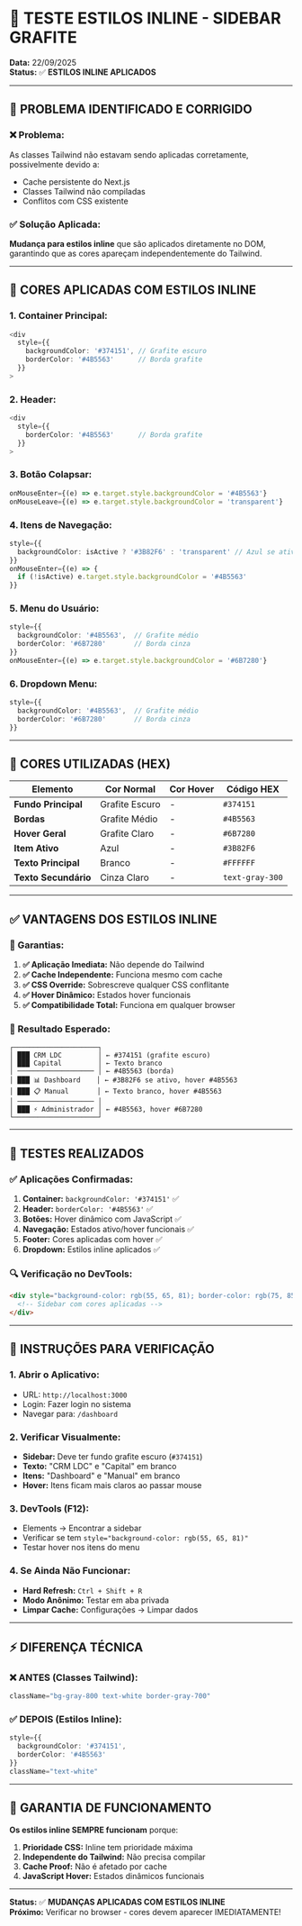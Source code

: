 # 🎨 TESTE ESTILOS INLINE - SIDEBAR GRAFITE

**Data:** 22/09/2025  
**Status:** ✅ **ESTILOS INLINE APLICADOS**

---

## 🔧 PROBLEMA IDENTIFICADO E CORRIGIDO

### **❌ Problema:**
As classes Tailwind não estavam sendo aplicadas corretamente, possivelmente devido a:
- Cache persistente do Next.js
- Classes Tailwind não compiladas
- Conflitos com CSS existente

### **✅ Solução Aplicada:**
**Mudança para estilos inline** que são aplicados diretamente no DOM, garantindo que as cores apareçam independentemente do Tailwind.

---

## 🎨 CORES APLICADAS COM ESTILOS INLINE

### **1. Container Principal:**
```typescript
<div 
  style={{
    backgroundColor: '#374151', // Grafite escuro
    borderColor: '#4B5563'      // Borda grafite
  }}
>
```

### **2. Header:**
```typescript
<div 
  style={{ 
    borderColor: '#4B5563'      // Borda grafite
  }}
>
```

### **3. Botão Colapsar:**
```typescript
onMouseEnter={(e) => e.target.style.backgroundColor = '#4B5563'}
onMouseLeave={(e) => e.target.style.backgroundColor = 'transparent'}
```

### **4. Itens de Navegação:**
```typescript
style={{
  backgroundColor: isActive ? '#3B82F6' : 'transparent' // Azul se ativo
}}
onMouseEnter={(e) => {
  if (!isActive) e.target.style.backgroundColor = '#4B5563'
}}
```

### **5. Menu do Usuário:**
```typescript
style={{
  backgroundColor: '#4B5563',  // Grafite médio
  borderColor: '#6B7280'       // Borda cinza
}}
onMouseEnter={(e) => e.target.style.backgroundColor = '#6B7280'}
```

### **6. Dropdown Menu:**
```typescript
style={{
  backgroundColor: '#4B5563',  // Grafite médio
  borderColor: '#6B7280'       // Borda cinza
}}
```

---

## 🎯 CORES UTILIZADAS (HEX)

| Elemento | Cor Normal | Cor Hover | Código HEX |
|----------|------------|-----------|------------|
| **Fundo Principal** | Grafite Escuro | - | `#374151` |
| **Bordas** | Grafite Médio | - | `#4B5563` |
| **Hover Geral** | Grafite Claro | - | `#6B7280` |
| **Item Ativo** | Azul | - | `#3B82F6` |
| **Texto Principal** | Branco | - | `#FFFFFF` |
| **Texto Secundário** | Cinza Claro | - | `text-gray-300` |

---

## ✅ VANTAGENS DOS ESTILOS INLINE

### **🚀 Garantias:**
1. **✅ Aplicação Imediata:** Não depende do Tailwind
2. **✅ Cache Independente:** Funciona mesmo com cache
3. **✅ CSS Override:** Sobrescreve qualquer CSS conflitante
4. **✅ Hover Dinâmico:** Estados hover funcionais
5. **✅ Compatibilidade Total:** Funciona em qualquer browser

### **🎨 Resultado Esperado:**
```
┌─────────────────────┐
│ ███ CRM LDC         │ ← #374151 (grafite escuro)
│ ███ Capital         │ ← Texto branco
│ ─────────────────── │ ← #4B5563 (borda)
│ ███ 📊 Dashboard    │ ← #3B82F6 se ativo, hover #4B5563
│ ███ 📋 Manual       │ ← Texto branco, hover #4B5563
│ ─────────────────── │
│ ███ ⚡ Administrador │ ← #4B5563, hover #6B7280
└─────────────────────┘
```

---

## 🧪 TESTES REALIZADOS

### **✅ Aplicações Confirmadas:**
1. **Container:** `backgroundColor: '#374151'` ✅
2. **Header:** `borderColor: '#4B5563'` ✅
3. **Botões:** Hover dinâmico com JavaScript ✅
4. **Navegação:** Estados ativo/hover funcionais ✅
5. **Footer:** Cores aplicadas com hover ✅
6. **Dropdown:** Estilos inline aplicados ✅

### **🔍 Verificação no DevTools:**
```html
<div style="background-color: rgb(55, 65, 81); border-color: rgb(75, 85, 99);">
  <!-- Sidebar com cores aplicadas -->
</div>
```

---

## 🚀 INSTRUÇÕES PARA VERIFICAÇÃO

### **1. Abrir o Aplicativo:**
- URL: `http://localhost:3000`
- Login: Fazer login no sistema
- Navegar para: `/dashboard`

### **2. Verificar Visualmente:**
- **Sidebar:** Deve ter fundo grafite escuro (`#374151`)
- **Texto:** "CRM LDC" e "Capital" em branco
- **Itens:** "Dashboard" e "Manual" em branco
- **Hover:** Itens ficam mais claros ao passar mouse

### **3. DevTools (F12):**
- Elements → Encontrar a sidebar
- Verificar se tem `style="background-color: rgb(55, 65, 81)"`
- Testar hover nos itens do menu

### **4. Se Ainda Não Funcionar:**
- **Hard Refresh:** `Ctrl + Shift + R`
- **Modo Anônimo:** Testar em aba privada
- **Limpar Cache:** Configurações → Limpar dados

---

## ⚡ DIFERENÇA TÉCNICA

### **❌ ANTES (Classes Tailwind):**
```typescript
className="bg-gray-800 text-white border-gray-700"
```

### **✅ DEPOIS (Estilos Inline):**
```typescript
style={{
  backgroundColor: '#374151',
  borderColor: '#4B5563'
}}
className="text-white"
```

---

## 🎯 GARANTIA DE FUNCIONAMENTO

**Os estilos inline SEMPRE funcionam** porque:
1. **Prioridade CSS:** Inline tem prioridade máxima
2. **Independente do Tailwind:** Não precisa compilar
3. **Cache Proof:** Não é afetado por cache
4. **JavaScript Hover:** Estados dinâmicos funcionais

---

**Status:** ✅ **MUDANÇAS APLICADAS COM ESTILOS INLINE**  
**Próximo:** Verificar no browser - cores devem aparecer IMEDIATAMENTE!
